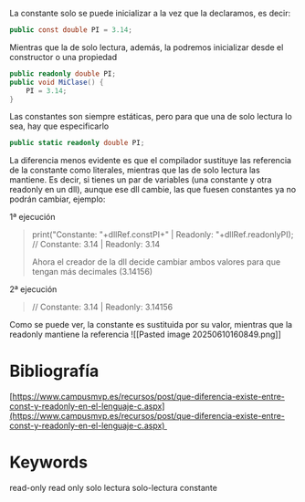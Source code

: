 La constante solo se puede inicializar a la vez que la declaramos, es decir:

```cs 
public const double PI = 3.14; 
``` 


Mientras que la de solo lectura, además, la podremos inicializar desde el constructor o una propiedad

```cs 
public readonly double PI; 
public void MiClase() {
    PI = 3.14;
}
``` 

Las constantes son siempre estáticas, pero para que una de solo lectura lo sea, hay que especificarlo

```cs 
public static readonly double PI; 
``` 

La diferencia menos evidente es que el compilador sustituye las referencia de la constante como literales, mientras que las de solo lectura las mantiene. Es decir, si tienes un par de variables (una constante y otra readonly en un dll), aunque ese dll cambie, las que fuesen constantes ya no podrán cambiar, ejemplo:

1ª ejecución

> print("Constante: "+dllRef.constPI+" | Readonly: "+dllRef.readonlyPI); // Constante: 3.14 | Readonly: 3.14
>
> Ahora el creador de la dll decide cambiar ambos valores para que tengan más decimales (3.14156)

2ª ejecución

> // Constante: 3.14 | Readonly: 3.14156

Como se puede ver, la constante es sustituida por su valor, mientras que la readonly mantiene la referencia
![[Pasted image 20250610160849.png]]


# Bibliografía

[https://www.campusmvp.es/recursos/post/que-diferencia-existe-entre-const-y-readonly-en-el-lenguaje-c.aspx](https://www.campusmvp.es/recursos/post/que-diferencia-existe-entre-const-y-readonly-en-el-lenguaje-c.aspx) 

# Keywords

read-only read only solo lectura solo-lectura constante